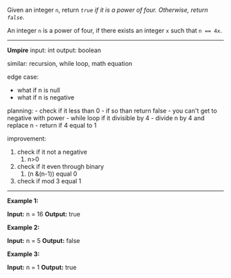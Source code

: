 Given an integer `n`, return _`true` if it is a power of four. Otherwise, return `false`_.

An integer `n` is a power of four, if there exists an integer `x` such that `n == 4x`.
****
**Umpire**
input: int 
output: boolean

similar: recursion, while loop, math equation

edge case: 
- what if n is null
- what if n is negative


planning:
	- check if it less than 0
		- if so than return false 
			- you can't get to negative with power
	- while loop if it divisible by 4
		- divide n by 4 and replace n
	- return if 4 equal to 1

improvement:
1. check if it not a negative
	1. n>0
2. check if it even through binary
	1. (n &(n-1)) equal 0
3. check if mod 3 equal 1
****
**Example 1:**

**Input:** n = 16
**Output:** true

**Example 2:**

**Input:** n = 5
**Output:** false

**Example 3:**

**Input:** n = 1
**Output:** true